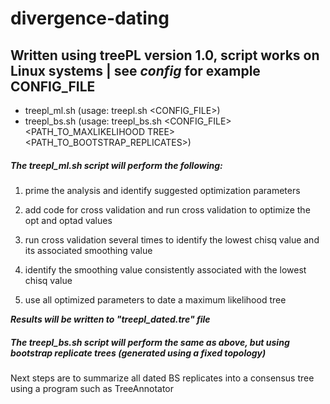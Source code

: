 # divergence-dating

## Written using treePL version 1.0, script works on Linux systems | see *config* for example CONFIG_FILE 
* treepl_ml.sh (usage: treepl.sh <CONFIG_FILE>)
* treepl_bs.sh (usage: treepl_bs.sh <CONFIG_FILE> <PATH_TO_MAXLIKELIHOOD TREE> <PATH_TO_BOOTSTRAP_REPLICATES>)

##### The treepl_ml.sh script will perform the following:

1. prime the analysis and identify suggested optimization parameters
  
2. add code for cross validation and run cross validation to optimize the opt and optad values
  
3. run cross validation several times to identify the lowest chisq value and its associated smoothing value
  
4. identify the smoothing value consistently associated with the lowest chisq value
  
5. use all optimized parameters to date a maximum likelihood tree


***Results will be written to "treepl_dated.tre" file***

##### The treepl_bs.sh script will perform the same as above, but using bootstrap replicate trees (generated using a fixed topology)
  
Next steps are to summarize all dated BS replicates into a consensus tree using a program such as TreeAnnotator
